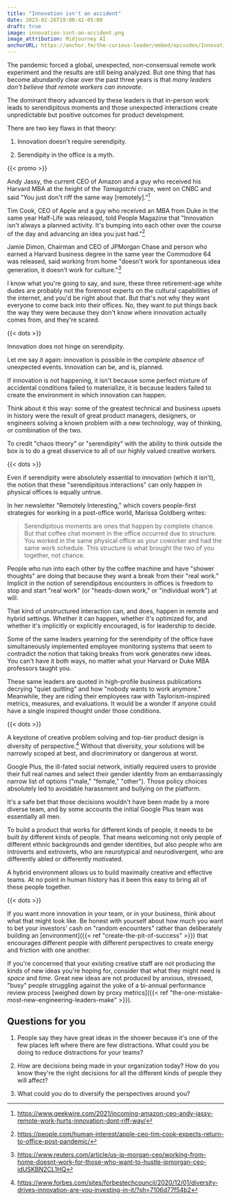 ```yaml
---
title: "Innovation isn't an accident"
date: 2023-02-26T19:00:42-05:00
draft: true
image: innovation-isnt-an-accident.png
image_attribution: Midjourney AI
anchorURL: https://anchor.fm/the-curious-leader/embed/episodes/Innovation-isnt-an-accident-e1voi4b
---
```


The pandemic forced a global, unexpected, non-consensual remote work experiment
and the results are still being analyzed. But one thing that has become
abundantly clear over the past three years is that *many leaders don't believe
that remote workers can innovate.*

The dominant theory advanced by these leaders is that in-person work leads to
serendipitous moments and those unexpected interactions create unpredictable but
positive outcomes for product development.

There are two key flaws in that theory:

1. Innovation doesn't require serendipity.

2. Serendipity in the office is a myth.

<!--more-->
{{< promo >}}

Andy Jassy, the current CEO of Amazon and a guy who received his Harvard MBA at
the height of the *Tamagotchi* craze, went on CNBC and said "You just don't riff
the same way [remotely]."[^1]

Tim Cook, CEO of Apple and a guy who received an MBA from Duke in the same year
Half-Life was released, told People Magazine that "Innovation isn't always a
planned activity. It's bumping into each other over the course of the day and
advancing an idea you just had."[^2]

Jamie Dimon, Chairman and CEO of JPMorgan Chase and person who earned a Harvard
business degree in the same year the Commodore 64 was released, said working
from home "doesn't work for spontaneous idea generation, it doesn’t work for
culture."[^3]

I know what you're going to say, and sure, these three retirement-age white
dudes are probably not the foremost experts on the cultural capabilities of the
internet, and you'd be right about that. But that's not why they want everyone
to come back into their offices. No, they want to put things back the way they
were because they don't know where innovation actually comes from, and they're
scared.

{{< dots >}}

Innovation does not hinge on serendipity.

Let me say it again: innovation is possible in the *complete absence* of
unexpected events. Innovation can be, and is, planned.

If innovation is *not* happening, it isn't because some perfect mixture of
accidental conditions failed to materialize, it is because leaders failed to
create the environment in which innovation can happen.

Think about it this way: some of the greatest technical and business upsets in
history were the result of great product managers, designers, or engineers
solving a known problem with a new technology, way of thinking, or combination
of the two.

To credit "chaos theory" or "serendipity" with the ability to think outside the
box is to do a great disservice to all of our highly valued creative workers.

{{< dots >}}

Even if serendipity were absolutely essential to innovation (which it isn't),
the notion that these "serendipitous interactions" can only happen in physical
offices is equally untrue.

In her newsletter "Remotely Interesting," which covers people-first strategies
for working in a post-office world, Marissa Goldberg writes:

> Serendipitous moments are ones that happen by complete chance. But that coffee
> chat moment in the office occurred due to structure. You worked in the same
> physical office as your coworker and had the same work schedule. This
> structure is what brought the two of you together, not chance.

People who run into each other by the coffee machine and have "shower thoughts"
are doing that because they want a break from their "real work." Implicit in the
notion of serendipitous encounters in offices is freedom to stop and start "real
work" (or "heads-down work," or "individual work") at will.

That kind of unstructured interaction can, and does, happen in remote and hybrid
settings. Whether it can happen, whether it's optimized for, and whether it's
implicitly or explicitly encouraged, is for leadership to decide.

Some of the same leaders yearning for the serendipity of the office have
simultaneously implemented employee monitoring systems that seem to contradict
the notion that taking breaks from work generates new ideas. You can't have it
both ways, no matter what your Harvard or Duke MBA professors taught you.

These same leaders are quoted in high-profile business publications decrying
"quiet quitting" and how "nobody wants to work anymore." Meanwhile, they are
riding their employees raw with Taylorism-inspired metrics, measures, and
evaluations. It would be a wonder if anyone could have a single inspired thought
under those conditions.

{{< dots >}}

A keystone of creative problem solving and top-tier product design is diversity
of perspective.[^4] Without that diversity, your solutions will be narrowly
scoped at best, and discriminatory or dangerous at worst.

Google Plus, the ill-fated social network, initially required users to provide
their full real names and select their gender identity from an embarrassingly
narrow list of options ("male," "female," "other"). Those policy choices
absolutely led to avoidable harassment and bullying on the platform.

It's a safe bet that those decisions wouldn't have been made by a more diverse
team, and by some accounts the initial Google Plus team was essentially all men.

To build a product that works for different kinds of people, it needs to be
built *by* different kinds of people. That means welcoming not only people of
different ethnic backgrounds and gender identities, but also people who are
introverts and extroverts, who are neurotypical and neurodivergent, who are
differently abled or differently motivated.

A hybrid environment allows us to build maximally creative and effective teams.
At no point in human history has it been this easy to bring all of these people
together.

{{< dots >}}

If you want more innovation in your team, or in your business, think about what
that might look like. Be honest with yourself about how much you want to bet
your investors' cash on "random encounters" rather than deliberately building an
[environment]({{< ref "create-the-pit-of-success" >}}) that encourages different 
people with different perspectives to create energy and friction with one another.

If you're concerned that your existing creative staff are not producing the
kinds of new ideas you're hoping for, consider that what they might need is
*space* and *time*. Great new ideas are not produced by anxious, stressed,
"busy" people struggling against the yoke of a bi-annual performance review
process [weighed down by proxy metrics]({{< ref "the-one-mistake-most-new-engineering-leaders-make" >}}).



## Questions for you

1. People say they have great ideas in the shower because it's one of the few
   places left where there are few distractions. What could you be doing to
   reduce distractions for your teams?

2. How are decisions being made in your organization today? How do you know
   they're the right decisions for all the different kinds of people they will
   affect?

3. What could you do to diversify the perspectives around you?

[^1]: https://www.geekwire.com/2021/incoming-amazon-ceo-andy-jassy-remote-work-hurts-innovation-dont-riff-way/

[^2]: https://people.com/human-interest/apple-ceo-tim-cook-expects-return-to-office-post-pandemic/

[^3]: https://www.reuters.com/article/us-jp-morgan-ceo/working-from-home-doesnt-work-for-those-who-want-to-hustle-jpmorgan-ceo-idUSKBN2CL1HQ

[^4]: https://www.forbes.com/sites/forbestechcouncil/2020/12/01/diversity-drives-innovation-are-you-investing-in-it/?sh=7106d77f54b2
